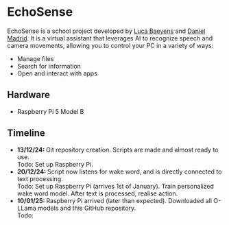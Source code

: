 <h1>EchoSense</h1>

<p>
  EchoSense is a school project developed by <a href='https://lucabae.pages.dev' target='_blank'>Luca Baeyens</a> and <a href='https://madriddaniel.com/' target='_blank'>Daniel Madrid</a>.
  It is a virtual assistant that leverages AI to recognize speech and camera movements, allowing you to control your PC in a variety of ways:
</p>
<ul>
  <li>Manage files</li>
  <li>Search for information</li>
  <li>Open and interact with apps</li>
</ul>
<h2>Hardware</h2>
<p>
  <ul>
    <li>
      Raspberry Pi 5 Model B
    </li>
  </ul>
</p>

<h2>Timeline</h2>
<ul>
  <li>
    <strong>
      13/12/24:
    </strong>
    Git repository creation. Scripts are made and almost ready to use.
    <br>
    Todo: Set up Raspberry Pi.
  </li>
  <li>
    <strong>
      20/12/24:
    </strong>
    Script now listens for wake word, and is directly connected to text processing.
    <br>
    Todo: Set up Raspberry Pi (arrives 1st of January).
    Train personalized wake word model.
    After text is processed, realise action.
  </li>
  <li>
    <strong>
      10/01/25:
    </strong>
    Raspberry Pi arrived (later than expected).
    Downloaded all O-LLama models and this GitHub repository.
    <br>
    Todo: 
  </li>
</ul>
